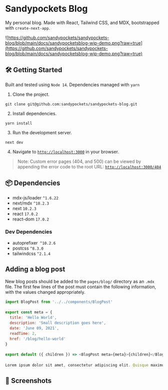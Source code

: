 # Sandypockets Blog
My personal blog. Made with React, Tailwind CSS, and MDX, bootstrapped with `create-next-app`. 

![https://github.com/sandypockets/sandypockets-blog/blob/main/docs/sandypocketsblog-wip-demo.png?raw=true](https://github.com/sandypockets/sandypockets-blog/blob/main/docs/sandypocketsblog-wip-demo.png?raw=true)

## 🛠 Getting Started
Built and tested using `Node 14`. Dependencies managed with `yarn`

1. Clone the project.
```shell
git clone git@github.com:sandypockets/sandypockets-blog.git
```

2. Install dependencies.
```shell
yarn install
```

3. Run the development server.
```shell
next dev
```

4. Navigate to [`http://localhost:3000`](http://localhost:3000) in your browser.

> Note: Custom error pages (404, and 500) can be viewed by appending the error code to the root URL: [`http://localhost:3000/404`](http://localhost:3000/404)

## 📦 Dependencies
* mdx-js/loader `^1.6.22`
* next/mdx `^10.2.3`
* next `10.2.3`
* react `17.0.2`
* react-dom `17.0.2`

### Dev Dependencies
* autoprefixer` ^10.2.6`
* postcss `^8.3.0`
* tailwindcss `^2.1.4`

## Adding a blog post

New blog posts should be added to the `pages/blog/` directory as an `.mdx` file. The first few lines of the post must contain the following information, with the values changed appropriately. 

```javascript
import BlogPost from '../../components/BlogPost'

export const meta = {
  title: 'Hello World',
  description: 'Small description goes here',
  date: 'June 09, 2021',
  readTime: 2,
  href: '/blog/hello-world'
}

export default ({ children }) => <BlogPost meta={meta}>{children}</BlogPost>;

Lorem ipsum dolor sit amet, consectetur adipiscing elit. Quisque maximus pellentesque dolor non egestas.
```

## 📸 Screenshots

